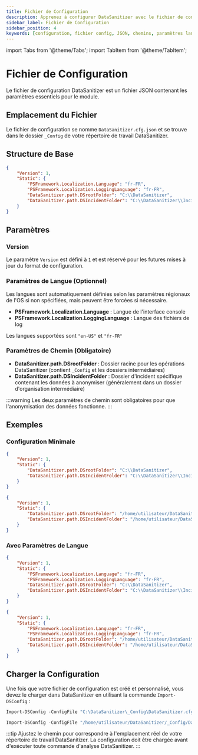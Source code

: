 ```yaml
---
title: Fichier de Configuration
description: Apprenez à configurer DataSanitizer avec le fichier de configuration JSON, incluant les paramètres de langue et les chemins.
sidebar_label: Fichier de Configuration
sidebar_position: 4
keywords: [configuration, fichier config, JSON, chemins, paramètres langue, configuration DataSanitizer]
---
```


import Tabs from '@theme/Tabs';
import TabItem from '@theme/TabItem';

# Fichier de Configuration

Le fichier de configuration DataSanitizer est un fichier JSON contenant les paramètres essentiels pour le module.

## Emplacement du Fichier

Le fichier de configuration se nomme `DataSanitizer.cfg.json` et se trouve dans le dossier `_Config` de votre répertoire de travail DataSanitizer.

## Structure de Base

```json
{
    "Version": 1,
    "Static": {
        "PSFramework.Localization.Language": "fr-FR",
        "PSFramework.Localization.LoggingLanguage": "fr-FR",
        "DataSanitizer.path.DSrootFolder": "C:\\DataSanitizer",
        "DataSanitizer.path.DSIncidentFolder": "C:\\DataSanitizer\\Incident01"
    }
}
```

## Paramètres

### Version

Le paramètre `Version` est défini à `1` et est réservé pour les futures mises à jour du format de configuration.

### Paramètres de Langue (Optionnel)

Les langues sont automatiquement définies selon les paramètres régionaux de l'OS si non spécifiées, mais peuvent être forcées si nécessaire.

- **PSFramework.Localization.Language** : Langue de l'interface console
- **PSFramework.Localization.LoggingLanguage** : Langue des fichiers de log

Les langues supportées sont `"en-US"` et `"fr-FR"`

### Paramètres de Chemin (Obligatoire)

- **DataSanitizer.path.DSrootFolder** : Dossier racine pour les opérations DataSanitizer (contient `_Config` et les dossiers intermédiaires)
- **DataSanitizer.path.DSIncidentFolder** : Dossier d'incident spécifique contenant les données à anonymiser (généralement dans un dossier d'organisation intermédiaire)

:::warning
Les deux paramètres de chemin sont obligatoires pour que l'anonymisation des données fonctionne.
:::

## Exemples

### Configuration Minimale

<Tabs groupId="operating-systems">
<TabItem value="windows" label="Windows" default>

```json
{
    "Version": 1,
    "Static": {
        "DataSanitizer.path.DSrootFolder": "C:\\DataSanitizer",
        "DataSanitizer.path.DSIncidentFolder": "C:\\DataSanitizer\\Incident01"
    }
}
```

</TabItem>
<TabItem value="linux-mac" label="Linux/Mac">

```json
{
    "Version": 1,
    "Static": {
        "DataSanitizer.path.DSrootFolder": "/home/utilisateur/DataSanitizer",
        "DataSanitizer.path.DSIncidentFolder": "/home/utilisateur/DataSanitizer/Incident01"
    }
}
```

</TabItem>
</Tabs>

### Avec Paramètres de Langue

<Tabs groupId="operating-systems">
<TabItem value="windows" label="Windows" default>

```json
{
    "Version": 1,
    "Static": {
        "PSFramework.Localization.Language": "fr-FR",
        "PSFramework.Localization.LoggingLanguage": "fr-FR",
        "DataSanitizer.path.DSrootFolder": "C:\\DataSanitizer",
        "DataSanitizer.path.DSIncidentFolder": "C:\\DataSanitizer\\Incident01"
    }
}
```

</TabItem>
<TabItem value="linux-mac" label="Linux/Mac">

```json
{
    "Version": 1,
    "Static": {
        "PSFramework.Localization.Language": "fr-FR",
        "PSFramework.Localization.LoggingLanguage": "fr-FR",
        "DataSanitizer.path.DSrootFolder": "/home/utilisateur/DataSanitizer",
        "DataSanitizer.path.DSIncidentFolder": "/home/utilisateur/DataSanitizer/Incident01"
    }
}
```

</TabItem>
</Tabs>

## Charger la Configuration

Une fois que votre fichier de configuration est créé et personnalisé, vous devez le charger dans DataSanitizer en utilisant la commande `Import-DSConfig` :

<Tabs groupId="operating-systems">
<TabItem value="windows" label="Windows" default>

```powershell
Import-DSConfig -ConfigFile "C:\DataSanitizer\_Config\DataSanitizer.cfg.json"
```

</TabItem>
<TabItem value="linux-mac" label="Linux/Mac">

```powershell
Import-DSConfig -ConfigFile "/home/utilisateur/DataSanitizer/_Config/DataSanitizer.cfg.json"
```

</TabItem>
</Tabs>

:::tip
Ajustez le chemin pour correspondre à l'emplacement réel de votre répertoire de travail DataSanitizer. La configuration doit être chargée avant d'exécuter toute commande d'analyse DataSanitizer.
:::
